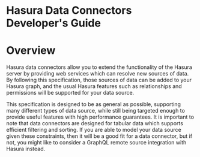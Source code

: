 # Hasura Data Connectors Developer's Guide

# Overview

Hasura data connectors allow you to extend the functionality of the Hasura server by providing web services which can resolve new sources of data. By following this specification, those sources of data can be added to your Hasura graph, and the usual Hasura features such as relationships and permissions will be supported for your data source.

This specification is designed to be as general as possible, supporting many different types of data source, while still being targeted enough to provide useful features with high performance guarantees. It is important to note that data connectors are designed for tabular data which supports efficient filtering and sorting. If you are able to model your data source given these constraints, then it will be a good fit for a data connector, but if not, you might like to consider a GraphQL remote source integration with Hasura instead.